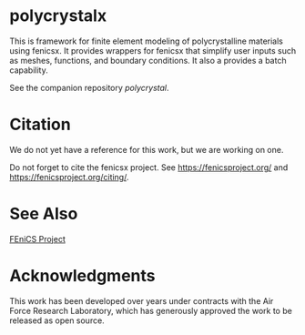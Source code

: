 # polycrystalx

This is framework for finite element modeling of polycrystalline materials using fenicsx. It provides wrappers for fenicsx that simplify user inputs such as meshes, functions, and boundary conditions. It also a provides a batch capability.

See the companion repository _polycrystal_.

# Citation

We do not yet have a reference for this work, but we are working on one.

Do not forget to cite the fenicsx project.  See https://fenicsproject.org/ and https://fenicsproject.org/citing/.

# See Also

[FEniCS Project](https://fenicsproject.org/)


# Acknowledgments

This work has been developed over years under contracts with the Air Force Research Laboratory, which has generously approved the work to be released as open source.
